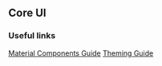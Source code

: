 ## Core UI

### Useful links

[Material Components Guide](https://github.com/material-components/material-components-android/blob/master/docs/getting-started.md)
[Theming Guide](https://github.com/material-components/material-components-android/blob/master/docs/theming.md)
